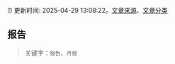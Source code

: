 :alarm_clock: 更新时间: 2025-04-29 13:08:22。[文章来源](/README.md)、[文章分类](/TAGS.md)

## 报告


> 关键字：`报告`、`月报`



